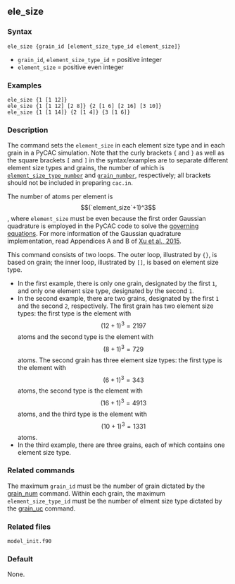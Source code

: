 ## ele_size

### Syntax

	ele_size {grain_id [element_size_type_id element_size]}

* `grain_id`, `element_size_type_id` = positive integer
* `element_size` = positive even integer

### Examples

	ele_size {1 [1 12]}
	ele_size {1 [1 12] [2 8]} {2 [1 6] [2 16] [3 10]}
	ele_size {1 [1 14]} {2 [1 4]} {3 [1 6]}

### Description

The command sets the `element_size` in each element size type and in each grain in a PyCAC simulation. Note that the curly brackets `{` and `}` as well as the square brackets `[` and `]` in the syntax/examples are to separate different element size types and grains, the number of which is [`element_size_type_number`](grain_uc.md) and [`grain_number`](grain_num.md), respectively; all brackets should not be included in preparing `cac.in`.

The number of atoms per element is $$(`element_size`+1)^3$$, where `element_size` must be even because the first order Gaussian quadrature is employed in the PyCAC code to solve the [governing equations](../chapter2/govern-eq.md). For more information of the Gaussian quadrature implementation, read Appendices A and B of [Xu et al., 2015](http://dx.doi.org/10.1016/j.ijplas.2015.05.007).

This command consists of two loops. The outer loop, illustrated by `{}`, is based on grain; the inner loop, illustrated by `[]`, is based on element size type.

* In the first example, there is only one grain, designated by the first `1`, and only one element size type, designated by the second `1`.
* In the second example, there are two grains, designated by the first `1` and the second `2`, respectively. The first grain has two element size types: the first type is the element with $$(12+1)^3 = 2197$$ atoms and the second type is the element with $$(8+1)^3 = 729$$ atoms. The second grain has three element size types: the first type is the element with $$(6+1)^3 = 343$$ atoms, the second type is the element with $$(16+1)^3 = 4913$$ atoms, and the third type is the element with $$(10+1)^3 = 1331$$ atoms.
* In the third example, there are three grains, each of which contains one element size type.

### Related commands

The maximum `grain_id` must be the number of grain dictated by the [grain\_num](grain_num.md) command. Within each grain, the maximum `element_size_type_id` must be the number of elment size type dictated by the [grain\_uc](grain_uc.md) command.

### Related files

`model_init.f90`

### Default

None.
